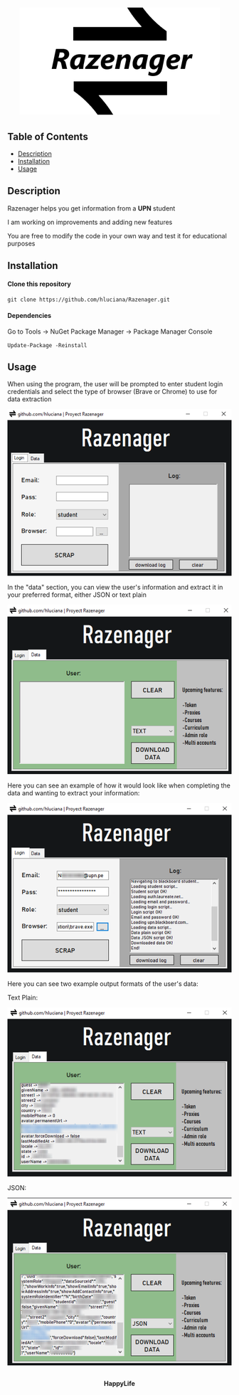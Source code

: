 <h1 align="center"><img src="/images/razenager.png" alt="razenager"></h1>

## Table of Contents

- [Description](#description)
- [Installation](#installation)
- [Usage](#usage)

## Description

<p>Razenager helps you get information from a <b>UPN</b> student</p>
<p>I am working on improvements and adding new features</p>
<p>You are free to modify the code in your own way and test it for educational purposes</p>

## Installation

#### Clone this repository

```
git clone https://github.com/hluciana/Razenager.git

```
#### Dependencies

<p>Go to Tools -> NuGet Package Manager -> Package Manager Console</p>

```
Update-Package -Reinstall

```
## Usage

<p>When using the program, the user will be prompted to enter student login credentials and select the type of browser (Brave or Chrome) to use for data extraction</p>
<p><img src="/images/loginEmpty.png" alt="loginEmpty"></p> 
<p>In the "data" section, you can view the user's information and extract it in your preferred format, either JSON or text plain</p>
<p><img src="/images/dataEmpty.png" alt="dataEmpty"></p> 
<p>Here you can see an example of how it would look like when completing the data and wanting to extract your information:</p>
<p><img src="/images/login.png" alt="login"></p> 
<p>Here you can see two example output formats of the user's data:</p>
<p>Text Plain:</p>
<p><img src="/images/dataPlain.png" alt="dataPlain"></p> 
<p>JSON:</p>
<p><img src="/images/dataJSON.png" alt="dataJSON"></p> 

##
<h4 align="center">HappyLife</h1>
